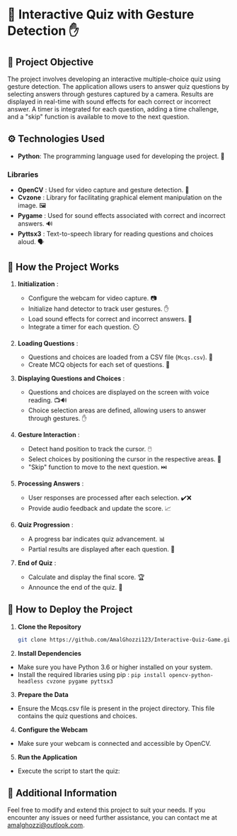 # 🧠 Interactive Quiz with Gesture Detection ✋

## 🎯 Project Objective

The project involves developing an interactive multiple-choice quiz using gesture detection. The application allows users to answer quiz questions by selecting answers through gestures captured by a camera. Results are displayed in real-time with sound effects for each correct or incorrect answer. A timer is integrated for each question, adding a time challenge, and a "skip" function is available to move to the next question.
## ⚙️ Technologies Used

- **Python**: The programming language used for developing the project. 🐍

### Libraries

- **OpenCV** : Used for video capture and gesture detection. 🎥
- **Cvzone** : Library for facilitating graphical element manipulation on the image. 🖼️
- **Pygame** : Used for sound effects associated with correct and incorrect answers. 🔊
- **Pyttsx3** : Text-to-speech library for reading questions and choices aloud. 🗣️


## 🚀 How the Project Works

1. **Initialization** :
   - Configure the webcam for video capture. 📷
   - Initialize hand detector to track user gestures. ✋
   - Load sound effects for correct and incorrect answers. 🎵
   - Integrate a timer for each question. ⏲️

2. **Loading Questions** :
   - Questions and choices are loaded from a CSV file (`Mcqs.csv`). 📄
   - Create MCQ objects for each set of questions. 📝

3. **Displaying Questions and Choices** :
   - Questions and choices are displayed on the screen with voice reading. 📺🔊
   - Choice selection areas are defined, allowing users to answer through gestures. ✋

4. **Gesture Interaction** :
   - Detect hand position to track the cursor. 🖱️
   - Select choices by positioning the cursor in the respective areas. 📍
   - "Skip" function to move to the next question. ⏭️

5. **Processing Answers** :
   - User responses are processed after each selection. ✔️❌
   - Provide audio feedback and update the score. 📈

6. **Quiz Progression** :
   - A progress bar indicates quiz advancement. 📊
   - Partial results are displayed after each question. 🔢

7. **End of Quiz** :
   - Calculate and display the final score. 🏆
   - Announce the end of the quiz. 🎉
## 🚀 How to Deploy the Project

1. **Clone the Repository**
   ```bash
   git clone https://github.com/AmalGhozzi123/Interactive-Quiz-Game.git
2. **Install Dependencies**
- Make sure you have Python 3.6 or higher installed on your system.
- Install the required libraries using pip :
  `pip install opencv-python-headless cvzone pygame pyttsx3`


3. **Prepare the Data**
- Ensure the Mcqs.csv file is present in the project directory. This file contains the quiz questions and choices.

4. **Configure the Webcam**
- Make sure your webcam is connected and accessible by OpenCV.

5. **Run the Application**
- Execute the script to start the quiz:

## 🧩 Additional Information
Feel free to modify and extend this project to suit your needs. If you encounter any issues or need further assistance, you can contact me at amalghozzi@outlook.com.
